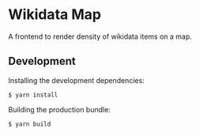 # Wikidata Map

A frontend to render density of wikidata items on a map.

## Development

Installing the development dependencies:
```shell script
$ yarn install
```

Building the production bundle:
```shell script
$ yarn build
```
